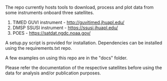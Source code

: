 The repo currently hosts tools to download, process and plot data from some instruments onboard three satellites.
1) TIMED GUVI instrument - http://guvitimed.jhuapl.edu/
2) DMSP SSUSI instrument - https://ssusi.jhuapl.edu/
3) POES - https://satdat.ngdc.noaa.gov/


A setup.py script is provided for installation. Dependencies can be installed using the requirements.txt repo.


A few examples on using this repo are in the "docs" folder.


Please refer the documentation of the respective satellites before using the data for analysis and/or publication purposes.